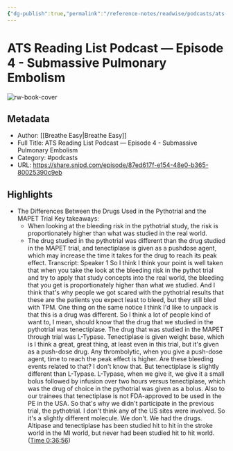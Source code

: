 ```yaml
---
{"dg-publish":true,"permalink":"/reference-notes/readwise/podcasts/ats-reading-list-podcast-episode-4-submassive-pulmonary-embolism/"}
---
```


# ATS Reading List Podcast —   Episode 4 - Submassive Pulmonary Embolism

![rw-book-cover](https://wsrv.nl/?url=https%3A%2F%2Fimages.transistor.fm%2Ffile%2Ftransistor%2Fimages%2Fshow%2F5115%2Ffull_1613662356-artwork.jpg&w=100&h=100)

## Metadata
- Author: [[Breathe Easy\|Breathe Easy]]
- Full Title: ATS Reading List Podcast —   Episode 4 - Submassive Pulmonary Embolism
- Category: #podcasts
- URL: https://share.snipd.com/episode/87ed617f-e154-48e0-b365-80025390c9eb

## Highlights
- The Differences Between the Drugs Used in the Pythotrial and the MAPET Trial
  Key takeaways:
  - When looking at the bleeding risk in the pythotrial study, the risk is proportionately higher than what was studied in the real world.
  - The drug studied in the pythotrial was different than the drug studied in the MAPET trial, and tenectiplase is given as a pushdose agent, which may increase the time it takes for the drug to reach its peak effect.
  Transcript:
  Speaker 1
  So I think I think your point is well taken that when you take the look at the bleeding risk in the pythot trial and try to apply that study concepts into the real world, the bleeding that you get is proportionately higher than what we studied. And I think that's why people we got scared with the pythotrial results that these are the patients you expect least to bleed, but they still bled with TPM. One thing on the same notice I think I'd like to unpack is that this is a drug was different. So I think a lot of people kind of want to, I mean, should know that the drug that we studied in the pythotrial was tenectiplase. The drug that was studied in the MAPET through trial was L-Typase. Tenectiplase is given weight base, which is I think a great, great thing, at least even in this trial, but it's given as a push-dose drug. Any thrombolytic, when you give a push-dose agent, time to reach the peak effect is higher. Are these bleeding events related to that? I don't know that. But tenectiplase is slightly different than L-Typase. L-Typase, when we give it, we give it a small bolus followed by infusion over two hours versus tenectiplase, which was the drug of choice in the pythotrial was given as a bolus. Also to our trainees that tenectiplase is not FDA-approved to be used in the PE in the USA. So that's why we didn't participate in the previous trial, the pythotrial. I don't think any of the US sites were involved. So it's a slightly different molecule. We don't. We had the drugs. Altipase and tenectiplase has been studied hit to hit in the stroke world in the MI world, but never had been studied hit to hit world. ([Time 0:36:56](https://share.snipd.com/snip/e6dfdd29-5f28-491e-9008-eec50506c7c7))
